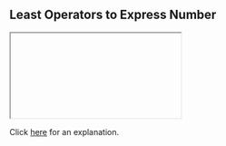 ##  Least Operators to Express Number 

<iframe></iframe>

Click [here](Explanation.md) for an explanation.


